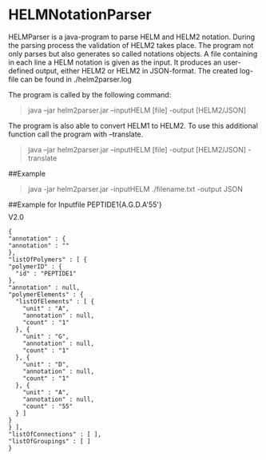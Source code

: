 # HELMNotationParser 

HELMParser is a java-program to parse HELM and HELM2 notation. During the parsing process the validation of HELM2 takes place. The program not only parses but also generates so called notations objects. A file containing in each line a HELM notation is given as the input. It produces an user-defined output, either HELM2 or HELM2 in JSON-format. The created log-file can be found in ./helm2parser.log

The program is called by the following command:
> java –jar helm2parser.jar –inputHELM [file] -output [HELM2/JSON] 

The program is also able to convert HELM1 to HELM2. To use this additional function call the program with –translate. 

> java –jar helm2parser.jar –inputHELM [file] -output [HELM2/JSON] -translate

##Example
> java -jar helm2parser.jar -inputHELM ./filename.txt -output JSON

##Example for Inputfile
PEPTIDE1{A.G.D.A'55'}$$$$V2.0


    {
    "annotation" : {
    "annotation" : ""
    },
    "listOfPolymers" : [ {
    "polymerID" : {
      "id" : "PEPTIDE1"
    },
    "annotation" : null,
    "polymerElements" : {
      "listOfElements" : [ {
        "unit" : "A",
        "annotation" : null,
        "count" : "1"
      }, {
        "unit" : "G",
        "annotation" : null,
        "count" : "1"
      }, {
        "unit" : "D",
        "annotation" : null,
        "count" : "1"
      }, {
        "unit" : "A",
        "annotation" : null,
        "count" : "55"
      } ]
    }
    } ],
    "listOfConnections" : [ ],
    "listOfGroupings" : [ ]
    }
